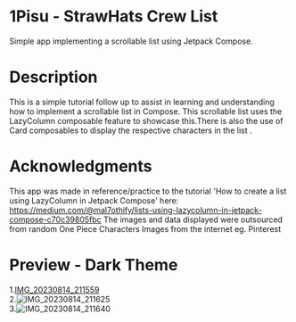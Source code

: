 # 1Pisu - StrawHats Crew List
Simple app implementing a scrollable list using Jetpack Compose.

# Description  
This is a simple tutorial follow up to assist in learning and understanding how to implement a scrollable list in Compose.
This scrollable list uses the LazyColumn composable feature to showcase this.There is also the use of Card composables to display the respective characters in the list .

# Acknowledgments  
This app was made in reference/practice to the tutorial 'How to create a list using LazyColumn in Jetpack Compose' here: 
https://medium.com/@mal7othify/lists-using-lazycolumn-in-jetpack-compose-c70c39805fbc
The images and data displayed were outsourced from random One Piece Characters Images from the internet eg. Pinterest

# Preview - Dark Theme
1.[IMG_20230814_211559](https://github.com/mudash-dev/1Pisu/assets/62433482/09a2ae8e-4cad-4359-b512-25f5f6ba286d)  
2.![IMG_20230814_211625](https://github.com/mudash-dev/1Pisu/assets/62433482/395003fa-f66b-4461-b02b-693da4e701ef)  
3.![IMG_20230814_211640](https://github.com/mudash-dev/1Pisu/assets/62433482/cf0002c2-d45b-403c-81e5-42718812116f)


